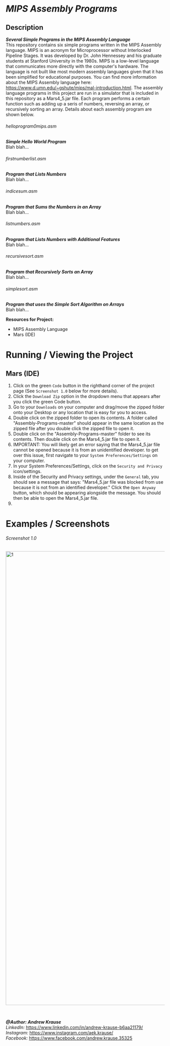 # *MIPS Assembly Programs*

## Description
**_Several Simple Programs in the MIPS Assembly Language_** <br/>
This repository contains six simple programs written in the MIPS Assembly language. MIPS is an acronym for Microprocessor without Interlocked Pipeline Stages. It was developed by Dr. John Hennessey and his graduate students at Stanford University in the 1980s. MIPS is a low-level language that communicates more directly with the computer's hardware. The language is not built like most modern assembly languages given that it has been simplified for educational purposes. You can find more information about the MIPS Assembly language here: https://www.d.umn.edu/~gshute/mips/mal-introduction.html. The assembly language programs in this project are run in a simulator that is included in this repository as a Mars4_5.jar file. Each program performs a certain function such as adding up a seris of numbers, reversing an array, or recursively sorting an array. Details about each assembly program are shown below.

###### helloprogram0mips.asm
**_Simple Hello World Program_** <br/>
Blah blah...

###### firstnumberlist.asm
**_Program that Lists Numbers_** <br/>
Blah blah...

###### indicesum.asm
**_Program that Sums the Numbers in an Array_** <br/>
Blah blah...

###### listnumbers.asm
**_Program that Lists Numbers with Additional Features_** <br/>
Blah blah...

###### recursivesort.asm
**_Program that Recursively Sorts an Array_** <br/>
Blah blah...

###### simplesort.asm
**_Program that uses the Simple Sort Algorithm on Arrays_** <br/>
Blah blah...

**Resources for Project:**
- MIPS Assembly Language
- Mars (IDE)

# Running / Viewing the Project
## Mars (IDE)
1. Click on the green `Code` button in the righthand corner of the project page (See `Screenshot 1.0` below for more details).
2. Click the `Download Zip` option in the dropdown menu that appears after you click the green Code button.
3. Go to your `Downloads` on your computer and drag/move the zipped folder onto your Desktop or any location that is easy for you to access.
4. Double click on the zipped folder to open its contents. A folder called "Assembly-Programs-master" should appear in the same location as the zipped file after you double click the zipped file to open it.
5. Double click on the "Assembly-Programs-master" folder to see its contents. Then double click on the Mars4_5.jar file to open it.
6. IMPORTANT: You will likely get an error saying that the Mars4_5.jar file cannot be opened because it is from an unidentified developer. to get over this issue, first navigate to your `System Preferences/Settings` on your computer.
7. In your System Preferences/Settings, click on the `Security and Privacy` icon/settings.
8. Inside of the Security and Privacy settings, under the `General` tab, you should see a message that says: "Mars4_5.jar file was blocked from use because it is not from an identified developer." Click the `Open Anyway` button, which should be appearing alongside the message. You should then be able to open the Mars4_5.jar file.
9. 

# Examples / Screenshots
###### Screenshot 1.0
<img width="1440" alt="1" src="https://user-images.githubusercontent.com/57727121/131527205-11332ed8-bce2-4fe7-9dd3-5ff9757ee0b5.png">

<p>&nbsp;</p>

**_@Author: Andrew Krause_** <br/>
*LinkedIn:* https://www.linkedin.com/in/andrew-krause-b6aa21179/ <br/>
*Instagram:* https://www.instagram.com/aek.krause/ <br/>
*Facebook:* https://www.facebook.com/andrew.krause.35325

